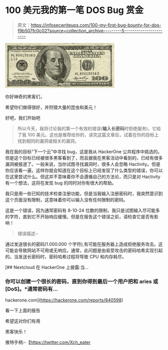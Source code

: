 # 100 美元我的第一笔 DOS Bug 赏金

> 原文：<https://infosecwriteups.com/100-my-first-bug-bounty-for-dos-f9b507fc0c02?source=collection_archive---------5----------------------->

![](img/e90a0978ead31da83125ed67967202b1.png)

你好神奇的黑客们，

希望你们做得很好，并狩猎大量的昆虫和美元！

好吧，我们开始吧

> 所以今天，我将讨论我的第一个有效的错误(**输入长密码**时拒绝服务)，它给了我 100 美元。这也是推荐给你的，读完这篇文章后，试着在你的目标上找到相同的漏洞或相关的漏洞。

我在我的目标“下一个云”中寻找 bug，这是我从 HackerOne 公共程序中挑选的。但是这个目标已经被很多黑客看到了，而且据我在黑客活动中看到的，已经有很多漏洞被报道了。一般来说，当你试图寻找漏洞时，很多人会忽略 Hactivity。但是你应该看一遍，这样你就会知道在这个目标上已经发现了什么类型的错误，你可以在这里尝试什么。但这并不意味着你不会遵循自己的方法论，而只是对 Hactivity 有一个想法，这将在发现 bug 的同时对你有很大的帮助。

我只是用一些已知的技术检查注册功能，但是当我输入注册密码时，我突然意识到这个页面没有限制，这意味着你可以输入没有任何限制的密码。

这是一个错误，因为通常密码有 8-10-24 位数的限制，我只是试图输入尽可能多的字符，直到它不开始响应缓慢。但是在报告这个错误之前，请检查它是否有影响！

> 错误描述:-

通过发送很长的密码(1.000.000 个字符),有可能在服务器上造成拒绝服务攻击。这可能会导致网站不可用或无响应。通常，此问题是由易受攻击的密码哈希实现引起的。当发送长密码时，密码哈希过程将导致 CPU 和内存耗尽。

[](https://hackerone.com/reports/840598) [## Nextcloud 在 HackerOne 上披露:当...

### 你可以创建一个很长的密码，直到你得到最后一个用户把和 aries 或[DoS]。*通常密码有…

hackerone.com](https://hackerone.com/reports/840598) 

看一下上面的报告

希望这对你们有用

黑客快乐！

推特手柄:-【https://twitter.com/Xch_eater 